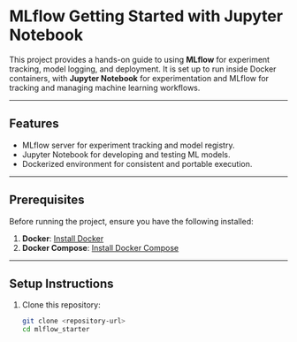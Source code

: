 # **MLflow Getting Started with Jupyter Notebook**

This project provides a hands-on guide to using **MLflow** for experiment tracking, model logging, and deployment. It is set up to run inside Docker containers, with **Jupyter Notebook** for experimentation and MLflow for tracking and managing machine learning workflows.

---

## **Features**
- MLflow server for experiment tracking and model registry.
- Jupyter Notebook for developing and testing ML models.
- Dockerized environment for consistent and portable execution.

---

## **Prerequisites**
Before running the project, ensure you have the following installed:
1. **Docker**: [Install Docker](https://docs.docker.com/get-docker/)
2. **Docker Compose**: [Install Docker Compose](https://docs.docker.com/compose/install/)

---

## **Setup Instructions**
1. Clone this repository:
   ```bash
   git clone <repository-url>
   cd mlflow_starter

